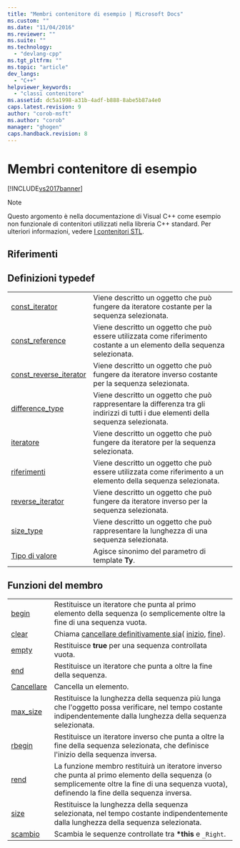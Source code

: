 ```yaml
---
title: "Membri contenitore di esempio | Microsoft Docs"
ms.custom: ""
ms.date: "11/04/2016"
ms.reviewer: ""
ms.suite: ""
ms.technology: 
  - "devlang-cpp"
ms.tgt_pltfrm: ""
ms.topic: "article"
dev_langs: 
  - "C++"
helpviewer_keywords: 
  - "classi contenitore"
ms.assetid: dc5a1998-a31b-4adf-b888-8abe5b87a4e0
caps.latest.revision: 9
author: "corob-msft"
ms.author: "corob"
manager: "ghogen"
caps.handback.revision: 8
---
```

# Membri contenitore di esempio
[!INCLUDE[vs2017banner](../assembler/inline/includes/vs2017banner.md)]

> [!NOTE]
>  Questo argomento è nella documentazione di Visual C\+\+ come esempio non funzionale di contenitori utilizzati nella libreria C\+\+ standard.  Per ulteriori informazioni, vedere [I contenitori STL](../standard-library/stl-containers.md).  
  
## Riferimenti  
  
## Definizioni typedef  
  
|||  
|-|-|  
|[const\_iterator](../standard-library/container-class-const-iterator.md)|Viene descritto un oggetto che può fungere da iteratore costante per la sequenza selezionata.|  
|[const\_reference](../standard-library/container-class-const-reference.md)|Viene descritto un oggetto che può essere utilizzata come riferimento costante a un elemento della sequenza selezionata.|  
|[const\_reverse\_iterator](../standard-library/container-class-const-reverse-iterator.md)|Viene descritto un oggetto che può fungere da iteratore inverso costante per la sequenza selezionata.|  
|[difference\_type](../standard-library/container-class-difference-type.md)|Viene descritto un oggetto che può rappresentare la differenza tra gli indirizzi di tutti i due elementi della sequenza selezionata.|  
|[iteratore](../standard-library/container-class-iterator.md)|Viene descritto un oggetto che può fungere da iteratore per la sequenza selezionata.|  
|[riferimenti](../standard-library/container-class-reference.md)|Viene descritto un oggetto che può essere utilizzata come riferimento a un elemento della sequenza selezionata.|  
|[reverse\_iterator](../standard-library/container-class-reverse-iterator.md)|Viene descritto un oggetto che può fungere da iteratore inverso per la sequenza selezionata.|  
|[size\_type](../standard-library/container-class-size-type.md)|Viene descritto un oggetto che può rappresentare la lunghezza di una sequenza selezionata.|  
|[Tipo di valore](../standard-library/container-class-value-type.md)|Agisce sinonimo del parametro di template **Ty**.|  
  
## Funzioni del membro  
  
|||  
|-|-|  
|[begin](../standard-library/container-class-begin.md)|Restituisce un iteratore che punta al primo elemento della sequenza \(o semplicemente oltre la fine di una sequenza vuota.|  
|[clear](../standard-library/container-class-clear.md)|Chiama [cancellare definitivamente sia](../standard-library/container-class-erase.md)\( [inizio](../standard-library/container-class-begin.md), [fine](../standard-library/container-class-end.md)\).|  
|[empty](../standard-library/container-class-empty.md)|Restituisce **true** per una sequenza controllata vuota.|  
|[end](../standard-library/container-class-end.md)|Restituisce un iteratore che punta a oltre la fine della sequenza.|  
|[Cancellare](../standard-library/container-class-erase.md)|Cancella un elemento.|  
|[max\_size](../standard-library/container-class-max-size.md)|Restituisce la lunghezza della sequenza più lunga che l'oggetto possa verificare, nel tempo costante indipendentemente dalla lunghezza della sequenza selezionata.|  
|[rbegin](../standard-library/container-class-rbegin.md)|Restituisce un iteratore inverso che punta a oltre la fine della sequenza selezionata, che definisce l'inizio della sequenza inversa.|  
|[rend](../standard-library/container-class-rend.md)|La funzione membro restituirà un iteratore inverso che punta al primo elemento della sequenza \(o semplicemente oltre la fine di una sequenza vuota\), definendo la fine della sequenza inversa.|  
|[size](../standard-library/container-class-size.md)|Restituisce la lunghezza della sequenza selezionata, nel tempo costante indipendentemente dalla lunghezza della sequenza selezionata.|  
|[scambio](../standard-library/container-class-swap.md)|Scambia le sequenze controllate tra **\*this** e `_Right`.|